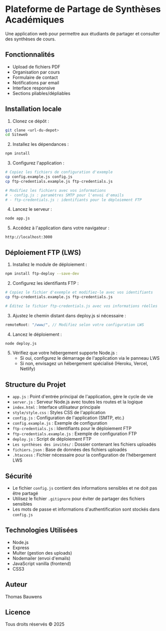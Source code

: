 # Plateforme de Partage de Synthèses Académiques

Une application web pour permettre aux étudiants de partager et consulter des synthèses de cours.

## Fonctionnalités

- Upload de fichiers PDF
- Organisation par cours
- Formulaire de contact
- Notifications par email
- Interface responsive
- Sections pliables/dépliables

## Installation locale

1. Clonez ce dépôt :
```bash
git clone <url-du-depot>
cd Siteweb
```

2. Installez les dépendances :
```bash
npm install
```

3. Configurez l'application :
```bash
# Copiez les fichiers de configuration d'exemple
cp config.example.js config.js
cp ftp-credentials.example.js ftp-credentials.js

# Modifiez les fichiers avec vos informations
# - config.js : paramètres SMTP pour l'envoi d'emails
# - ftp-credentials.js : identifiants pour le déploiement FTP
```

4. Lancez le serveur :
```bash
node app.js
```

5. Accédez à l'application dans votre navigateur :
```
http://localhost:3000
```

## Déploiement FTP (LWS)

1. Installez le module de déploiement :
```bash
npm install ftp-deploy --save-dev
```

2. Configurez les identifiants FTP :
```bash
# Copiez le fichier d'exemple et modifiez-le avec vos identifiants
cp ftp-credentials.example.js ftp-credentials.js

# Éditez le fichier ftp-credentials.js avec vos informations réelles
```

3. Ajustez le chemin distant dans deploy.js si nécessaire :
```javascript
remoteRoot: "/www/", // Modifiez selon votre configuration LWS
```

4. Lancez le déploiement :
```bash
node deploy.js
```

5. Vérifiez que votre hébergement supporte Node.js :
   - Si oui, configurez le démarrage de l'application via le panneau LWS
   - Si non, envisagez un hébergement spécialisé (Heroku, Vercel, Netlify)

## Structure du Projet

- `app.js` : Point d'entrée principal de l'application, gère le cycle de vie
- `server.js` : Serveur Node.js avec toutes les routes et la logique
- `index.html` : Interface utilisateur principale
- `style/style.css` : Styles CSS de l'application
- `config.js` : Configuration de l'application (SMTP, etc.)
- `config.example.js` : Exemple de configuration
- `ftp-credentials.js` : Identifiants pour le déploiement FTP
- `ftp-credentials.example.js` : Exemple de configuration FTP
- `deploy.js` : Script de déploiement FTP
- `Les synthèses des invités/` : Dossier contenant les fichiers uploadés
- `fichiers.json` : Base de données des fichiers uploadés
- `.htaccess` : Fichier nécessaire pour la configuration de l'hébergement LWS

## Sécurité

- Le fichier `config.js` contient des informations sensibles et ne doit pas être partagé
- Utilisez le fichier `.gitignore` pour éviter de partager des fichiers sensibles
- Les mots de passe et informations d'authentification sont stockés dans `config.js`

## Technologies Utilisées

- Node.js
- Express
- Multer (gestion des uploads)
- Nodemailer (envoi d'emails)
- JavaScript vanilla (frontend)
- CSS3

## Auteur

Thomas Bauwens

## Licence

Tous droits réservés © 2025
